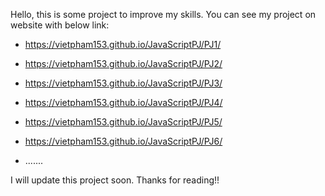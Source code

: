 Hello,  this is some project to improve my skills. You can see my project on website with below link:
- https://vietpham153.github.io/JavaScriptPJ/PJ1/
- https://vietpham153.github.io/JavaScriptPJ/PJ2/
- https://vietpham153.github.io/JavaScriptPJ/PJ3/
- https://vietpham153.github.io/JavaScriptPJ/PJ4/
- https://vietpham153.github.io/JavaScriptPJ/PJ5/
- https://vietpham153.github.io/JavaScriptPJ/PJ6/

- .......



I will update this project soon.
Thanks for reading!!